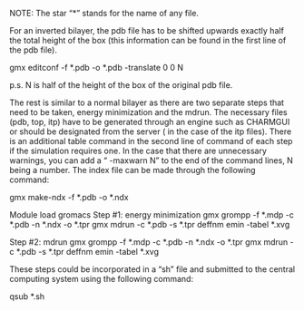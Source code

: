 NOTE:  The star “*” stands for the name of any file.

For an inverted bilayer, the pdb file has to be shifted upwards exactly half the total height of the box (this information can be found in the first line of the pdb file). 

gmx editconf -f *.pdb -o *.pdb -translate 0 0 N

p.s. N is half of the height of the box of the original pdb file.


The rest is similar to a normal bilayer as there are two separate steps that need to be taken, energy minimization and the mdrun. The necessary files (pdb, top, itp)  have to be generated through an engine such as CHARMGUI or should be designated from the server ( in the case of the itp files). There is an additional table command in the second line of command of each step if the simulation requires one. In the case that there are unnecessary warnings, you can add a “ -maxwarn N” to the end of the command lines, N being a number.
The index file can be made through the following command:

gmx make-ndx -f *.pdb -o *.ndx

Module load gromacs
Step #1: energy minimization
gmx grompp -f *.mdp -c *.pdb -n *.ndx -o *.tpr
gmx mdrun -c *.pdb -s *.tpr   deffnm emin   -tabel *.xvg

Step #2: mdrun 
gmx grompp -f *.mdp -c *.pdb -n *.ndx -o *.tpr
gmx mdrun -c *.pdb -s *.tpr   deffnm emin   -tabel *.xvg

These steps could be incorporated in a “sh” file and submitted to the central computing system using the following command:

qsub *.sh
